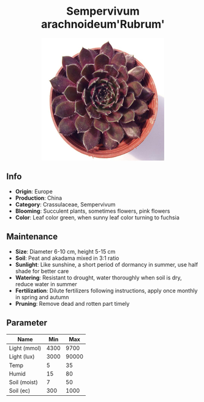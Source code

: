 <h1 align='center'>Sempervivum arachnoideum'Rubrum'</h1>
<p align="center">
    <img 
        align='center'
        width='320'
        src="../images/sempervivum arachnoideumrubrum.png" 
        alt='Sempervivum arachnoideum'Rubrum'' />
</p>

## Info

 - **Origin**: Europe
 - **Production**: China
 - **Category**: Crassulaceae, Sempervivum
 - **Blooming**: Succulent plants, sometimes flowers, pink flowers
 - **Color**: Leaf color green, when sunny leaf color turning to fuchsia

## Maintenance

 - **Size**: Diameter 6-10 cm, height 5-15 cm
 - **Soil**: Peat and akadama mixed in 3:1 ratio
 - **Sunlight**: Like sunshine, a short period of dormancy in summer, use half shade for better care
 - **Watering**: Resistant to drought, water thoroughly when soil is dry, reduce water in summer
 - **Fertilization**: Dilute fertilizers following instructions,  apply once monthly in spring and autumn
 - **Pruning**: Remove dead and rotten part timely

## Parameter

| Name         | Min  | Max   |
|--------------|------|-------|
| Light (mmol) | 4300 | 9700  |
| Light (lux)  | 3000 | 90000 |
| Temp         | 5    | 35    |
| Humid        | 15   | 80    |
| Soil (moist) | 7   | 50    |
| Soil (ec)    | 300  | 1000  |